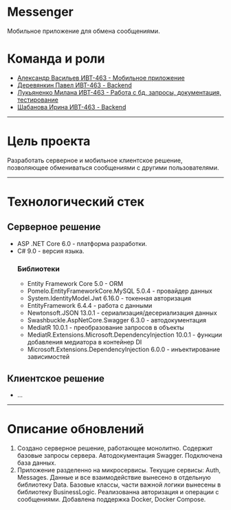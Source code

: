 # Messenger
Мобильное приложение для обмена сообщениями. 

# Команда и роли
- <a href="https://github.com/kickSanchoz">Александр Васильев ИВТ-463 - Мобильное приложение</a>
- <a href="https://github.com/NoTh0ughts">Деревянкин Павел ИВТ-463 - Backend</a>
- <a href="https://github.com/LanLook">Лукьяненко Милана ИВТ-463 - Работа с бд, запросы, документация, тестирование</a>
- <a href="https://github.com/renhen">Шабанова Ирина ИВТ-463 - Backend</a>

---
# Цель проекта
Разработать серверное и мобильное клиентское решение, позволяющее обмениваться сообщениями с другими пользователями.

---

# Технологический стек
## Серверное решение
- ASP .NET Core 6.0 - платформа разработки.
- C# 9.0 - версия языка.
   ### Библиотеки
   - Entity Framework Core 5.0 - ORM
   - Pomelo.EntityFrameworkCore.MySQL 5.0.4 - провайдер данных
   - System.IdentityModel.Jwt 6.16.0 - токенная авторизация
   - EntityFramework 6.4.4 - работа с данными
   - Newtonsoft.JSON 13.0.1 - сериализация/десериализация данных
   - Swashbuckle.AspNetCore.Swagger 6.3.0 - автодокументация
   - MediatR 10.0.1 - преобразование запросов в объекты
   - MediatR.Extensions.Microsoft.DependencyInjection 10.0.1 - функции добавления медиатора в контейнер DI
   - Microsoft.Extensions.DependencyInjection 6.0.0 - инъектирование зависимостей
## Клиентское решение
- ...

---

# Описание обновлений
1. Создано серверное решение, работающее монолитно. Содержит базовые запросы сервера. Автодокументация Swagger. Подключена база данных.
2. Приложение разделенно на микросервисы. Текущие сервисы: Auth, Messages. Данные и все взаимодействие вынесено в отдельную библиотеку Data. Базовые классы, части важной логики вынесены в библиотеку BusinessLogic. Реализованна авторизация и операции с сообщениями. Добавлена поддержка Docker, Docker Compose.
 
 
